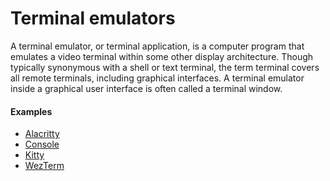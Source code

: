 # Terminal emulators

A terminal emulator, or terminal application, is a computer program that emulates a video terminal within some other display architecture. Though typically synonymous with a shell or text terminal, the term terminal covers all remote terminals, including graphical interfaces. A terminal emulator inside a graphical user interface is often called a terminal window.

#### Examples
- [Alacritty](https://alacritty.org)
- [Console](https://gitlab.gnome.org/GNOME/console)
- [Kitty](https://sw.kovidgoyal.net/kitty)
- [WezTerm](https://wezfurlong.org/wezterm)
